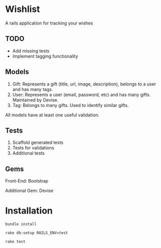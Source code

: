 # Wishlist
A rails application for tracking your wishes

## TODO
- Add missing tests
- Implement tagging functionality

## Models
1. Gift: Represents a gift (title, url, image, description), belongs to a user and has many tags.
2. User: Represents a user (email, password, etc) and has many gifts. Maintained by Devise.
3. Tag: Belongs to many gifts. Used to identify similar gifts.

All models have at least one useful validation.

## Tests
1. Scaffold generated tests
2. Tests for validations
3. Additional tests

## Gems
Front-End: Bootstrap

Additional Gem: Devise


# Installation
`bundle install`

`rake db:setup RAILS_ENV=test`

`rake test`
